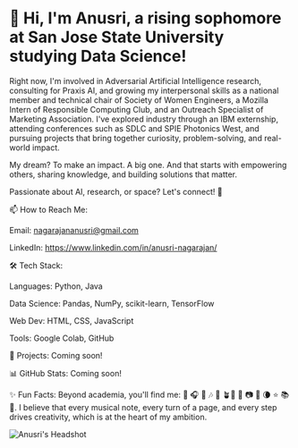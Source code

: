 # 👋 Hi, I'm Anusri, a rising sophomore at San Jose State University studying Data Science!

Right now, I'm involved in Adversarial Artificial Intelligence research, consulting for Praxis AI, and growing my interpersonal skills as a national member and technical chair of Society of Women Engineers, a Mozilla Intern of Responsible Computing Club, and an Outreach Specialist of Marketing Association. I've explored industry through an IBM externship, attending conferences such as SDLC and SPIE Photonics West, and pursuing projects that bring together curiosity, problem-solving, and real-world impact. 

My dream? To make an impact. A big one. And that starts with empowering others, sharing knowledge, and building solutions that matter. 

Passionate about AI, research, or space? Let's connect! 💫

📫 How to Reach Me:

Email: nagarajananusri@gmail.com

LinkedIn: https://www.linkedin.com/in/anusri-nagarajan/

🛠 Tech Stack:

Languages: Python, Java

Data Science: Pandas, NumPy, scikit-learn, TensorFlow

Web Dev: HTML, CSS, JavaScript

Tools: Google Colab, GitHub

🚀 Projects: Coming soon! 

📊 GitHub Stats: Coming soon!

✨ Fun Facts:
Beyond academia, you'll find me: 🎹 🎧 🎤 🎶 🧩 🪴🌲 🌅 📷 🔭 🌘 ⭐️ 📚 📝. I believe that every musical note, every turn of a page, and every step drives creativity, which is at the heart of my ambition. 

![Anusri's Headshot](https://github.com/user-attachments/assets/798a5b76-a015-41a4-9c33-fcf4f47695a5)
